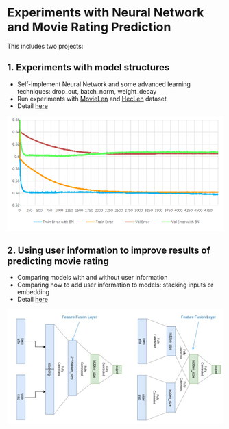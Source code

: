 # Experiments with Neural Network and Movie Rating Prediction 

This includes two projects:

## 1. Experiments with model structures

+ Self-implement Neural Network and some advanced learning techniques: drop_out, batch_norm, weight_decay
+ Run experiments with [MovieLen](https://grouplens.org/datasets/movielens/100k/) and [HecLen](https://grouplens.org/datasets/hetrec-2011/) dataset
+ Detail [here](model_struct_exp)

![BatchNorm](model_struct_exp/images/BatchNorm.png)

## 2. Using user information to improve results of predicting movie rating

+ Comparing models with and without user information
+ Comparing how to add user information to models: stacking inputs or embedding
+ Detail [here](add_userinfo_exp)

![how to add](add_userinfo_exp/images/exp_fusionlayer.png)
